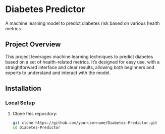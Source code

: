 # Diabetes Predictor

A machine learning model to predict diabetes risk based on various health metrics.

## Project Overview

This project leverages machine learning techniques to predict diabetes based on a set of health-related metrics. It’s designed for easy use, with a straightforward interface and clear results, allowing both beginners and experts to understand and interact with the model.

## Installation

### Local Setup
1. Clone this repository:
   ```bash
   git clone https://github.com/yourusername/Diabetes-Predictor.git
   cd Diabetes-Predictor
